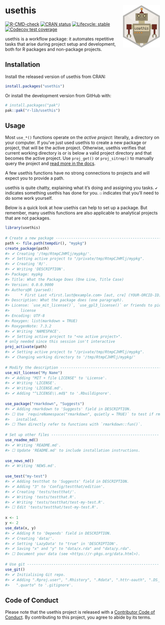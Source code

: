 
<!-- README.md is generated from README.Rmd. Please edit that file -->

# usethis <a href="https://usethis.r-lib.org"><img src="man/figures/logo.png" align="right" height="138" alt="usethis website" /></a>

<!-- badges: start -->

[![R-CMD-check](https://github.com/r-lib/usethis/actions/workflows/R-CMD-check.yaml/badge.svg)](https://github.com/r-lib/usethis/actions/workflows/R-CMD-check.yaml)
[![CRAN
status](https://www.r-pkg.org/badges/version/usethis)](https://CRAN.R-project.org/package=usethis)
[![Lifecycle:
stable](https://img.shields.io/badge/lifecycle-stable-brightgreen.svg)](https://lifecycle.r-lib.org/articles/stages.html#stable)
[![Codecov test
coverage](https://codecov.io/gh/r-lib/usethis/graph/badge.svg)](https://app.codecov.io/gh/r-lib/usethis)
<!-- badges: end -->

usethis is a workflow package: it automates repetitive tasks that arise
during project setup and development, both for R packages and
non-package projects.

## Installation

Install the released version of usethis from CRAN:

``` r
install.packages("usethis")
```

Or install the development version from GitHub with:

``` r
# install.packages("pak")
pak::pak("r-lib/usethis")
```

## Usage

Most `use_*()` functions operate on the *active project*: literally, a
directory on your computer. If you’ve just used usethis to create a new
package or project, that will be the active project. Otherwise, usethis
verifies that current working directory is or is below a valid project
directory and that becomes the active project. Use `proj_get()` or
`proj_sitrep()` to manually query the project and [read more in the
docs](https://usethis.r-lib.org/reference/proj_utils.html).

A few usethis functions have no strong connections to projects and will
expect you to provide a path.

usethis is quite chatty, explaining what it’s doing and assigning you
tasks. `✔` indicates something usethis has done for you. `☐` indicates
that you’ll need to do some work yourself.

Below is a quick look at how usethis can help to set up a package. But
remember, many usethis functions are also applicable to analytical
projects that are not packages.

``` r
library(usethis)

# Create a new package -------------------------------------------------
path <- file.path(tempdir(), "mypkg")
create_package(path)
#> ✔ Creating '/tmp/RtmpCJHMlj/mypkg/'.
#> ✔ Setting active project to "/private/tmp/RtmpCJHMlj/mypkg".
#> ✔ Creating 'R/'.
#> ✔ Writing 'DESCRIPTION'.
#> Package: mypkg
#> Title: What the Package Does (One Line, Title Case)
#> Version: 0.0.0.9000
#> Authors@R (parsed):
#>     * First Last <first.last@example.com> [aut, cre] (YOUR-ORCID-ID)
#> Description: What the package does (one paragraph).
#> License: `use_mit_license()`, `use_gpl3_license()` or friends to pick a
#>     license
#> Encoding: UTF-8
#> Roxygen: list(markdown = TRUE)
#> RoxygenNote: 7.3.2
#> ✔ Writing 'NAMESPACE'.
#> ✔ Setting active project to "<no active project>".
# only needed since this session isn't interactive
proj_activate(path)
#> ✔ Setting active project to "/private/tmp/RtmpCJHMlj/mypkg".
#> ✔ Changing working directory to '/tmp/RtmpCJHMlj/mypkg/'

# Modify the description ----------------------------------------------
use_mit_license("My Name")
#> ✔ Adding "MIT + file LICENSE" to 'License'.
#> ✔ Writing 'LICENSE'.
#> ✔ Writing 'LICENSE.md'.
#> ✔ Adding "^LICENSE\\.md$" to '.Rbuildignore'.

use_package("rmarkdown", "Suggests")
#> ✔ Adding rmarkdown to 'Suggests' field in DESCRIPTION.
#> ☐ Use `requireNamespace("rmarkdown", quietly = TRUE)` to test if rmarkdown is
#>   installed.
#> ☐ Then directly refer to functions with `rmarkdown::fun()`.

# Set up other files -------------------------------------------------
use_readme_md()
#> ✔ Writing 'README.md'.
#> ☐ Update 'README.md' to include installation instructions.

use_news_md()
#> ✔ Writing 'NEWS.md'.

use_test("my-test")
#> ✔ Adding testthat to 'Suggests' field in DESCRIPTION.
#> ✔ Adding "3" to 'Config/testthat/edition'.
#> ✔ Creating 'tests/testthat/'.
#> ✔ Writing 'tests/testthat.R'.
#> ✔ Writing 'tests/testthat/test-my-test.R'.
#> ☐ Edit 'tests/testthat/test-my-test.R'.

x <- 1
y <- 2
use_data(x, y)
#> ✔ Adding R to 'Depends' field in DESCRIPTION.
#> ✔ Creating 'data/'.
#> ✔ Setting 'LazyData' to "true" in 'DESCRIPTION'.
#> ✔ Saving "x" and "y" to "data/x.rda" and "data/y.rda".
#> ☐ Document your data (see <https://r-pkgs.org/data.html>).

# Use git ------------------------------------------------------------
use_git()
#> ✔ Initialising Git repo.
#> ✔ Adding ".Rproj.user", ".Rhistory", ".Rdata", ".httr-oauth", ".DS_Store", and
#>   ".quarto" to '.gitignore'.
```

## Code of Conduct

Please note that the usethis project is released with a [Contributor
Code of Conduct](https://usethis.r-lib.org/CODE_OF_CONDUCT.html). By
contributing to this project, you agree to abide by its terms.
